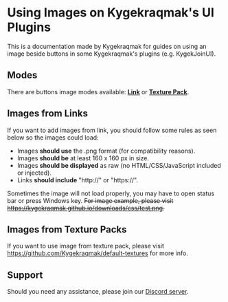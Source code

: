 # Using Images on Kygekraqmak's UI Plugins

This is a documentation made by Kygekraqmak for guides on using an image beside buttons in some Kygekraqmak's plugins (e.g. KygekJoinUI).

## Modes

There are buttons image modes available: [**Link**](https://github.com/Kygekraqmak/Kygekraqmak/blob/master/docs/using-images-kygekraqmak-plugins.md#images-from-links) or [**Texture Pack**](https://github.com/Kygekraqmak/Kygekraqmak/blob/master/docs/using-images-kygekraqmak-plugins.md#images-from-texture-packs).

## Images from Links

If you want to add images from link, you should follow some rules as seen below so the images could load:

- Images **should use** the .png format (for compatibility reasons).
- Images **should be** at least 160 x 160 px in size.
- Images **should be displayed** as raw (no HTML/CSS/JavaScript included or injected).
- Links **should include** "http://" or "https://".

Sometimes the image will not load properly, you may have to open status bar or press Windows key. ~~For image example, please visit https://kygekraqmak.github.io/downloads/css/test.png.~~

## Images from Texture Packs

If you want to use image from texture pack, please visit https://github.com/Kygekraqmak/default-textures for more info.

## Support

Should you need any assistance, please join our [Discord server](https://discord.gg/CXtqUZv).
